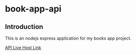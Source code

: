 # book-app-api

## Introduction

This is an nodejs express application for my books app project.

[API Live Host Link](https://books-app-api-vmr4.onrender.com)
